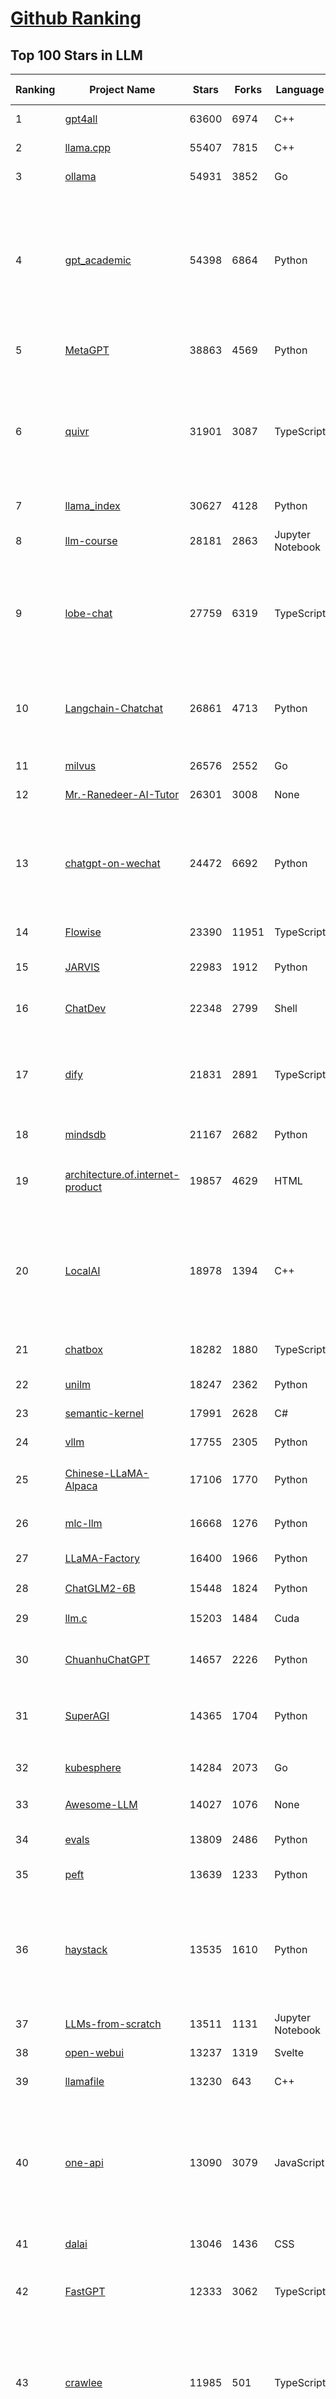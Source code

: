 [Github Ranking](../README.md)
==========

## Top 100 Stars in LLM

| Ranking | Project Name | Stars | Forks | Language | Open Issues | Description | Last Commit |
| ------- | ------------ | ----- | ----- | -------- | ----------- | ----------- | ----------- |
| 1 | [gpt4all](https://github.com/nomic-ai/gpt4all) | 63600 | 6974 | C++ | 386 | gpt4all: run open-source LLMs anywhere | 2024-04-15T22:02:53Z |
| 2 | [llama.cpp](https://github.com/ggerganov/llama.cpp) | 55407 | 7815 | C++ | 377 | LLM inference in C/C++ | 2024-04-16T02:46:26Z |
| 3 | [ollama](https://github.com/ollama/ollama) | 54931 | 3852 | Go | 604 | Get up and running with Llama 2, Mistral, Gemma, and other large language models. | 2024-04-16T03:05:28Z |
| 4 | [gpt_academic](https://github.com/binary-husky/gpt_academic) | 54398 | 6864 | Python | 232 | 为GPT/GLM等LLM大语言模型提供实用化交互接口，特别优化论文阅读/润色/写作体验，模块化设计，支持自定义快捷按钮&函数插件，支持Python和C++等项目剖析&自译解功能，PDF/LaTex论文翻译&总结功能，支持并行问询多种LLM模型，支持chatglm3等本地模型。接入通义千问, deepseekcoder, 讯飞星火, 文心一言, llama2, rwkv, claude2, moss等。 | 2024-04-16T03:11:22Z |
| 5 | [MetaGPT](https://github.com/geekan/MetaGPT) | 38863 | 4569 | Python | 211 | 🌟 The Multi-Agent Framework: First AI Software Company, Towards Natural Language Programming | 2024-04-16T03:14:15Z |
| 6 | [quivr](https://github.com/QuivrHQ/quivr) | 31901 | 3087 | TypeScript | 101 | Your GenAI Second Brain 🧠  A personal productivity assistant (RAG) ⚡️🤖 Chat with your docs (PDF, CSV, ...)  & apps using Langchain, GPT 3.5 / 4 turbo, Private, Anthropic, VertexAI, Ollama, LLMs, Groq  that you can share with users !  Local & Private alternative to OpenAI GPTs & ChatGPT powered by retrieval-augmented generation. | 2024-04-15T21:21:39Z |
| 7 | [llama_index](https://github.com/run-llama/llama_index) | 30627 | 4128 | Python | 616 | LlamaIndex is a data framework for your LLM applications | 2024-04-16T03:13:04Z |
| 8 | [llm-course](https://github.com/mlabonne/llm-course) | 28181 | 2863 | Jupyter Notebook | 26 | Course to get into Large Language Models (LLMs) with roadmaps and Colab notebooks. | 2024-04-12T23:03:41Z |
| 9 | [lobe-chat](https://github.com/lobehub/lobe-chat) | 27759 | 6319 | TypeScript | 271 | 🤯 Lobe Chat - an open-source, modern-design LLMs/AI chat framework. Supports Multi AI Providers( OpenAI / Claude 3 / Gemini / Perplexity / Bedrock / Azure / Mistral / Ollama ), Multi-Modals (Vision/TTS) and plugin system. One-click FREE deployment of your private ChatGPT chat application. | 2024-04-16T02:56:19Z |
| 10 | [Langchain-Chatchat](https://github.com/chatchat-space/Langchain-Chatchat) | 26861 | 4713 | Python | 337 | Langchain-Chatchat（原Langchain-ChatGLM）基于 Langchain 与 ChatGLM 等语言模型的本地知识库问答 \| Langchain-Chatchat (formerly langchain-ChatGLM), local knowledge based LLM (like ChatGLM) QA app with langchain  | 2024-04-16T03:16:56Z |
| 11 | [milvus](https://github.com/milvus-io/milvus) | 26576 | 2552 | Go | 564 | A cloud-native vector database, storage for next generation AI applications | 2024-04-16T03:19:25Z |
| 12 | [Mr.-Ranedeer-AI-Tutor](https://github.com/JushBJJ/Mr.-Ranedeer-AI-Tutor) | 26301 | 3008 | None | 11 | A GPT-4 AI Tutor Prompt for customizable personalized learning experiences. | 2024-03-25T13:06:55Z |
| 13 | [chatgpt-on-wechat](https://github.com/zhayujie/chatgpt-on-wechat) | 24472 | 6692 | Python | 367 | 基于大模型搭建的聊天机器人，同时支持 企业微信、微信 公众号、飞书、钉钉 等接入，可选择GPT3.5/GPT4.0/Claude/文心一言/讯飞星火/通义千问/Gemini/GLM-4/Claude/LinkAI，能处理文本、语音和图片，访问操作系统和互联网，支持基于自有知识库进行定制企业智能客服。 | 2024-04-15T07:13:52Z |
| 14 | [Flowise](https://github.com/FlowiseAI/Flowise) | 23390 | 11951 | TypeScript | 283 | Drag & drop UI to build your customized LLM flow | 2024-04-16T01:57:23Z |
| 15 | [JARVIS](https://github.com/microsoft/JARVIS) | 22983 | 1912 | Python | 73 | JARVIS, a system to connect LLMs with ML community. Paper: https://arxiv.org/pdf/2303.17580.pdf | 2024-04-07T04:14:59Z |
| 16 | [ChatDev](https://github.com/OpenBMB/ChatDev) | 22348 | 2799 | Shell | 25 | Create Customized Software using Natural Language Idea (through LLM-powered Multi-Agent Collaboration) | 2024-03-22T16:55:10Z |
| 17 | [dify](https://github.com/langgenius/dify) | 21831 | 2891 | TypeScript | 102 | Dify is an open-source LLM app development platform. Dify's intuitive interface combines AI workflow, RAG pipeline, agent capabilities, model management, observability features and more, letting you quickly go from prototype to production. | 2024-04-16T02:56:14Z |
| 18 | [mindsdb](https://github.com/mindsdb/mindsdb) | 21167 | 2682 | Python | 365 | The platform for customizing AI from enterprise data | 2024-04-16T02:43:05Z |
| 19 | [architecture.of.internet-product](https://github.com/davideuler/architecture.of.internet-product) | 19857 | 4629 | HTML | 3 | 互联网公司技术架构，微信/淘宝/微博/腾讯/阿里/美团点评/百度/OpenAI/Google/Facebook/Amazon/eBay的架构，欢迎PR补充 | 2024-02-17T12:02:24Z |
| 20 | [LocalAI](https://github.com/mudler/LocalAI) | 18978 | 1394 | C++ | 238 | :robot: The free, Open Source OpenAI alternative. Self-hosted, community-driven and local-first. Drop-in replacement for OpenAI running on consumer-grade hardware. No GPU required. Runs gguf, transformers, diffusers and many more models architectures. It allows to generate Text, Audio, Video, Images. Also with voice cloning capabilities. | 2024-04-16T01:46:36Z |
| 21 | [chatbox](https://github.com/Bin-Huang/chatbox) | 18282 | 1880 | TypeScript | 212 | Chatbox is a desktop client for ChatGPT, Claude and other LLMs, available on Windows, Mac, Linux | 2024-04-14T14:16:46Z |
| 22 | [unilm](https://github.com/microsoft/unilm) | 18247 | 2362 | Python | 517 | Large-scale Self-supervised Pre-training Across Tasks, Languages, and Modalities | 2024-04-12T04:16:16Z |
| 23 | [semantic-kernel](https://github.com/microsoft/semantic-kernel) | 17991 | 2628 | C# | 402 | Integrate cutting-edge LLM technology quickly and easily into your apps | 2024-04-16T01:00:14Z |
| 24 | [vllm](https://github.com/vllm-project/vllm) | 17755 | 2305 | Python | 649 | A high-throughput and memory-efficient inference and serving engine for LLMs | 2024-04-16T03:21:04Z |
| 25 | [Chinese-LLaMA-Alpaca](https://github.com/ymcui/Chinese-LLaMA-Alpaca) | 17106 | 1770 | Python | 1 | 中文LLaMA&Alpaca大语言模型+本地CPU/GPU训练部署 (Chinese LLaMA & Alpaca LLMs) | 2024-03-27T00:53:50Z |
| 26 | [mlc-llm](https://github.com/mlc-ai/mlc-llm) | 16668 | 1276 | Python | 189 | Enable everyone to develop, optimize and deploy AI models natively on everyone's devices. | 2024-04-16T03:08:16Z |
| 27 | [LLaMA-Factory](https://github.com/hiyouga/LLaMA-Factory) | 16400 | 1966 | Python | 60 | Unify Efficient Fine-Tuning of 100+ LLMs | 2024-04-16T02:58:54Z |
| 28 | [ChatGLM2-6B](https://github.com/THUDM/ChatGLM2-6B) | 15448 | 1824 | Python | 421 | ChatGLM2-6B: An Open Bilingual Chat LLM \| 开源双语对话语言模型 | 2024-04-11T03:31:03Z |
| 29 | [llm.c](https://github.com/karpathy/llm.c) | 15203 | 1484 | Cuda | 31 | LLM training in simple, raw C/CUDA | 2024-04-16T02:58:33Z |
| 30 | [ChuanhuChatGPT](https://github.com/GaiZhenbiao/ChuanhuChatGPT) | 14657 | 2226 | Python | 100 | GUI for ChatGPT API and many LLMs. Supports agents, file-based QA, GPT finetuning and query with web search. All with a neat UI. | 2024-04-10T12:11:04Z |
| 31 | [SuperAGI](https://github.com/TransformerOptimus/SuperAGI) | 14365 | 1704 | Python | 125 | <⚡️> SuperAGI - A dev-first open source autonomous AI agent framework. Enabling developers to build, manage & run useful autonomous agents quickly and reliably. | 2024-04-08T04:34:05Z |
| 32 | [kubesphere](https://github.com/kubesphere/kubesphere) | 14284 | 2073 | Go | 455 | The container platform tailored for Kubernetes multi-cloud, datacenter, and edge management ⎈ 🖥 ☁️ | 2024-03-19T02:41:34Z |
| 33 | [Awesome-LLM](https://github.com/Hannibal046/Awesome-LLM) | 14027 | 1076 | None | 0 | Awesome-LLM: a curated list of Large Language Model | 2024-04-15T09:44:04Z |
| 34 | [evals](https://github.com/openai/evals) | 13809 | 2486 | Python | 84 | Evals is a framework for evaluating LLMs and LLM systems, and an open-source registry of benchmarks. | 2024-04-05T04:07:10Z |
| 35 | [peft](https://github.com/huggingface/peft) | 13639 | 1233 | Python | 42 | 🤗 PEFT: State-of-the-art Parameter-Efficient Fine-Tuning. | 2024-04-15T15:53:57Z |
| 36 | [haystack](https://github.com/deepset-ai/haystack) | 13535 | 1610 | Python | 179 | :mag: LLM orchestration framework to build customizable, production-ready LLM applications. Connect components (models, vector DBs, file converters) to pipelines or agents that can interact with your data. With advanced retrieval methods, it's best suited for building RAG, question answering, semantic search or conversational agent chatbots. | 2024-04-13T03:39:02Z |
| 37 | [LLMs-from-scratch](https://github.com/rasbt/LLMs-from-scratch) | 13511 | 1131 | Jupyter Notebook | 0 | Implementing a ChatGPT-like LLM from scratch, step by step | 2024-04-16T02:05:04Z |
| 38 | [open-webui](https://github.com/open-webui/open-webui) | 13237 | 1319 | Svelte | 96 | User-friendly WebUI for LLMs (Formerly Ollama WebUI) | 2024-04-15T00:19:18Z |
| 39 | [llamafile](https://github.com/Mozilla-Ocho/llamafile) | 13230 | 643 | C++ | 55 | Distribute and run LLMs with a single file. | 2024-04-13T04:13:09Z |
| 40 | [one-api](https://github.com/songquanpeng/one-api) | 13090 | 3079 | JavaScript | 437 | OpenAI 接口管理 & 分发系统，支持 Azure、Anthropic Claude、Google PaLM 2 & Gemini、智谱 ChatGLM、百度文心一言、讯飞星火认知、阿里通义千问、360 智脑以及腾讯混元，可用于二次分发管理 key，仅单可执行文件，已打包好 Docker 镜像，一键部署，开箱即用. OpenAI key management & redistribution system, using a single API for all LLMs, and features an English UI. | 2024-04-15T15:09:41Z |
| 41 | [dalai](https://github.com/cocktailpeanut/dalai) | 13046 | 1436 | CSS | 295 | The simplest way to run LLaMA on your local machine | 2023-11-29T19:27:33Z |
| 42 | [FastGPT](https://github.com/labring/FastGPT) | 12333 | 3062 | TypeScript | 117 | FastGPT is a knowledge-based platform built on the LLM, offers out-of-the-box data processing and model invocation capabilities, allows for workflow orchestration through Flow visualization! | 2024-04-15T08:50:11Z |
| 43 | [crawlee](https://github.com/apify/crawlee) | 11985 | 501 | TypeScript | 101 | Crawlee—A web scraping and browser automation library for Node.js to build reliable crawlers. In JavaScript and TypeScript. Extract data for AI, LLMs, RAG, or GPTs. Download HTML, PDF, JPG, PNG, and other files from websites. Works with Puppeteer, Playwright, Cheerio, JSDOM, and raw HTTP. Both headful and headless mode. With proxy rotation. | 2024-04-16T02:02:09Z |
| 44 | [botpress](https://github.com/botpress/botpress) | 11911 | 1638 | TypeScript | 7 | The open-source hub to build & deploy GPT/LLM Agents ⚡️ | 2024-04-15T23:17:19Z |
| 45 | [ChatGLM3](https://github.com/THUDM/ChatGLM3) | 11782 | 1342 | Python | 11 | ChatGLM3 series: Open Bilingual Chat LLMs \| 开源双语对话语言模型 | 2024-04-14T06:29:22Z |
| 46 | [RWKV-LM](https://github.com/BlinkDL/RWKV-LM) | 11564 | 795 | Python | 57 | RWKV is an RNN with transformer-level LLM performance. It can be directly trained like a GPT (parallelizable). So it's combining the best of RNN and transformer - great performance, fast inference, saves VRAM, fast training, "infinite" ctx_len, and free sentence embedding. | 2024-04-08T20:54:35Z |
| 47 | [PaddleNLP](https://github.com/PaddlePaddle/PaddleNLP) | 11354 | 2799 | Python | 592 | 👑 Easy-to-use and powerful NLP and LLM library with 🤗 Awesome model zoo, supporting wide-range of NLP tasks from research to industrial applications, including 🗂Text Classification,  🔍 Neural Search, ❓ Question Answering, ℹ️ Information Extraction, 📄 Document Intelligence, 💌 Sentiment Analysis etc. | 2024-04-15T13:15:56Z |
| 48 | [anything-llm](https://github.com/Mintplex-Labs/anything-llm) | 10989 | 1157 | JavaScript | 92 | The all-in-one AI application, tool suite, and API for RAG & Agents for Docker & Desktop. | 2024-04-16T02:24:42Z |
| 49 | [pandas-ai](https://github.com/Sinaptik-AI/pandas-ai) | 10827 | 970 | Python | 214 | Chat with your database (SQL, CSV, pandas, polars, mongodb, noSQL, etc). PandasAI makes data analysis conversational using LLMs (GPT 3.5 / 4, Anthropic, VertexAI) and RAG. | 2024-04-15T19:00:00Z |
| 50 | [DB-GPT](https://github.com/eosphoros-ai/DB-GPT) | 10812 | 1343 | Python | 152 | AI Native Data App Development framework with AWEL(Agentic Workflow Expression Language) and Agents | 2024-04-15T16:03:19Z |
| 51 | [ludwig](https://github.com/ludwig-ai/ludwig) | 10767 | 1162 | Python | 294 | Low-code framework for building custom LLMs, neural networks, and other AI models | 2024-04-15T22:21:39Z |
| 52 | [Qwen](https://github.com/QwenLM/Qwen) | 10624 | 862 | Python | 92 | The official repo of Qwen (通义千问) chat & pretrained large language model proposed by Alibaba Cloud. | 2024-04-09T05:05:16Z |
| 53 | [continue](https://github.com/continuedev/continue) | 10389 | 614 | TypeScript | 171 | ⏩ The easiest way to code with any LLM—Continue is an open-source autopilot for VS Code and JetBrains | 2024-04-16T03:20:18Z |
| 54 | [h2ogpt](https://github.com/h2oai/h2ogpt) | 10315 | 1148 | Python | 224 | Private chat with local GPT with document, images, video, etc. 100% private, Apache 2.0. Supports oLLaMa, Mixtral, llama.cpp, and more. Demo: https://gpt.h2o.ai/ https://codellama.h2o.ai/ | 2024-04-16T02:55:49Z |
| 55 | [llama-gpt](https://github.com/getumbrel/llama-gpt) | 10261 | 646 | TypeScript | 77 | A self-hosted, offline, ChatGPT-like chatbot. Powered by Llama 2. 100% private, with no data leaving your device. New: Code Llama support! | 2023-12-22T14:22:23Z |
| 56 | [open-llms](https://github.com/eugeneyan/open-llms) | 10078 | 604 | None | 0 | 📋 A list of open LLMs available for commercial use. | 2024-03-21T03:33:18Z |
| 57 | [gorilla](https://github.com/ShishirPatil/gorilla) | 9908 | 741 | Python | 48 | Gorilla: An API store for LLMs | 2024-04-16T03:12:36Z |
| 58 | [ml-engineering](https://github.com/stas00/ml-engineering) | 9691 | 573 | Python | 0 | Machine Learning Engineering Open Book | 2024-04-12T21:13:01Z |
| 59 | [qlora](https://github.com/artidoro/qlora) | 9335 | 764 | Jupyter Notebook | 182 | QLoRA: Efficient Finetuning of Quantized LLMs | 2023-10-03T12:37:11Z |
| 60 | [Llama-Chinese](https://github.com/LlamaFamily/Llama-Chinese) | 9236 | 861 | Python | 157 | Llama中文社区，最好的中文Llama大模型，完全开源可商用 | 2024-04-14T08:19:33Z |
| 61 | [MoneyPrinterTurbo](https://github.com/harry0703/MoneyPrinterTurbo) | 9144 | 1406 | Python | 12 | 利用AI大模型，一键生成高清短视频 Generate short videos with one click using AI LLM. | 2024-04-16T01:48:28Z |
| 62 | [llm-cookbook](https://github.com/datawhalechina/llm-cookbook) | 9037 | 1079 | Jupyter Notebook | 3 | 面向开发者的 LLM 入门教程，吴恩达大模型系列课程中文版 | 2024-04-14T22:29:33Z |
| 63 | [web-llm](https://github.com/mlc-ai/web-llm) | 8980 | 541 | TypeScript | 79 | Bringing large-language models and chat to web browsers. Everything runs inside the browser with no server support. | 2024-04-15T16:41:05Z |
| 64 | [OpenLLM](https://github.com/bentoml/OpenLLM) | 8670 | 543 | Python | 80 | Run any open-source LLMs, such as Llama 2, Mistral, as OpenAI compatible API endpoint, locally and in the cloud. | 2024-04-15T16:57:00Z |
| 65 | [WizardLM](https://github.com/nlpxucan/WizardLM) | 8628 | 641 | Python | 154 | LLMs build upon Evol Insturct: WizardLM, WizardCoder, WizardMath | 2024-04-16T00:10:45Z |
| 66 | [petals](https://github.com/bigscience-workshop/petals) | 8624 | 460 | Python | 74 | 🌸 Run LLMs at home, BitTorrent-style. Fine-tuning and inference up to 10x faster than offloading | 2024-04-15T21:03:06Z |
| 67 | [mistral-src](https://github.com/mistralai/mistral-src) | 8570 | 737 | Jupyter Notebook | 87 | Reference implementation of Mistral AI 7B v0.1 model. | 2024-03-18T07:45:12Z |
| 68 | [plandex](https://github.com/plandex-ai/plandex) | 8552 | 658 | Go | 18 | An AI coding engine for complex tasks | 2024-04-14T20:52:46Z |
| 69 | [LLMSurvey](https://github.com/RUCAIBox/LLMSurvey) | 8531 | 651 | Python | 15 | The official GitHub page for the survey paper "A Survey of Large Language Models". | 2024-01-10T01:24:56Z |
| 70 | [MemGPT](https://github.com/cpacker/MemGPT) | 8510 | 941 | Python | 178 | Building persistent LLM agents with long-term memory 📚🦙 | 2024-04-15T22:15:03Z |
| 71 | [Self-Hosting-Guide](https://github.com/mikeroyal/Self-Hosting-Guide) | 8489 | 433 | Dockerfile | 4 | Self-Hosting Guide. Learn all about  locally hosting (on premises & private web servers) and managing software applications by yourself or your organization. Including Cloud, LLMs, WireGuard, Automation, Home Assistant, and Networking. | 2024-02-18T18:45:21Z |
| 72 | [LLMsPracticalGuide](https://github.com/Mooler0410/LLMsPracticalGuide) | 8453 | 635 | None | 9 | A curated list of practical guide resources of LLMs (LLMs Tree, Examples, Papers) | 2024-01-10T01:39:27Z |
| 73 | [embedchain](https://github.com/embedchain/embedchain) | 8405 | 1041 | Python | 149 | Personalizing LLM Responses | 2024-04-11T22:00:56Z |
| 74 | [nebuly](https://github.com/nebuly-ai/nebuly) | 8370 | 651 | Python | 98 | The user analytics platform for LLMs | 2023-10-28T10:19:07Z |
| 75 | [llama-recipes](https://github.com/meta-llama/llama-recipes) | 8231 | 1169 | Jupyter Notebook | 126 | Scripts for fine-tuning Llama2 with composable FSDP & PEFT methods to cover single/multi-node GPUs. Supports default & custom datasets for applications such as summarization & question answering. Supporting a number of candid inference solutions such as HF TGI, VLLM for local or cloud deployment.Demo apps to showcase Llama2 for WhatsApp & Messenger | 2024-04-15T20:42:10Z |
| 76 | [shell_gpt](https://github.com/TheR1D/shell_gpt) | 8206 | 643 | Python | 34 | A command-line productivity tool powered by AI large language models like GPT-4, will help you accomplish your tasks faster and more efficiently. | 2024-04-15T13:55:49Z |
| 77 | [Awesome-Chinese-LLM](https://github.com/HqWu-HITCS/Awesome-Chinese-LLM) | 8096 | 737 | None | 0 | 整理开源的中文大语言模型，以规模较小、可私有化部署、训练成本较低的模型为主，包括底座模型，垂直领域微调及应用，数据集与教程等。 | 2024-04-10T01:45:39Z |
| 78 | [promptflow](https://github.com/microsoft/promptflow) | 7976 | 654 | Python | 70 | Build high-quality LLM apps - from prototyping, testing to production deployment and monitoring. | 2024-04-16T03:20:26Z |
| 79 | [litellm](https://github.com/BerriAI/litellm) | 7900 | 852 | Python | 440 | Call all LLM APIs using the OpenAI format. Use Bedrock, Azure, OpenAI, Cohere, Anthropic, Ollama, Sagemaker, HuggingFace, Replicate (100+ LLMs) | 2024-04-16T02:07:45Z |
| 80 | [minbpe](https://github.com/karpathy/minbpe) | 7881 | 685 | Python | 18 | Minimal, clean code for the Byte Pair Encoding (BPE) algorithm commonly used in LLM tokenization. | 2024-04-07T21:51:11Z |
| 81 | [TypeChat](https://github.com/microsoft/TypeChat) | 7755 | 364 | TypeScript | 52 | TypeChat is a library that makes it easy to build natural language interfaces using types. | 2024-04-11T16:41:56Z |
| 82 | [deeplake](https://github.com/activeloopai/deeplake) | 7678 | 586 | Python | 53 | Database for AI. Store Vectors, Images, Texts, Videos, etc. Use with LLMs/LangChain. Store, query, version, & visualize any AI data. Stream data in real-time to PyTorch/TensorFlow. https://activeloop.ai | 2024-04-13T14:40:06Z |
| 83 | [ai](https://github.com/vercel/ai) | 7601 | 979 | TypeScript | 142 | Build AI-powered applications with React, Svelte, Vue, and Solid | 2024-04-15T22:08:24Z |
| 84 | [XAgent](https://github.com/OpenBMB/XAgent) | 7437 | 746 | Python | 35 | An Autonomous LLM Agent for Complex Task Solving | 2024-04-06T15:38:48Z |
| 85 | [activepieces](https://github.com/activepieces/activepieces) | 7087 | 765 | TypeScript | 126 | Your friendliest open source all-in-one automation tool ✨ Workflow automation tool 100+ integration / Enterprise automation tool / Zapier Alternative | 2024-04-16T01:52:59Z |
| 86 | [FreeAskInternet](https://github.com/nashsu/FreeAskInternet) | 7018 | 744 | Python | 43 | FreeAskInternet is a completely free, PRIVATE and LOCALLY running search aggregator & answer generate using MULTI LLMs, without GPU needed. The user can ask a question and the system will  make a multi engine search and combine the search result to LLM and generate the answer based on search results. It's all FREE to use.  | 2024-04-13T15:09:44Z |
| 87 | [burn](https://github.com/tracel-ai/burn) | 6934 | 307 | Rust | 165 | Burn is a new comprehensive dynamic Deep Learning Framework built using Rust with extreme flexibility, compute efficiency and portability as its primary goals. | 2024-04-15T22:10:31Z |
| 88 | [txtai](https://github.com/neuml/txtai) | 6922 | 491 | Python | 15 | 💡 All-in-one open-source embeddings database for semantic search, LLM orchestration and language model workflows | 2024-03-30T13:00:37Z |
| 89 | [PowerInfer](https://github.com/SJTU-IPADS/PowerInfer) | 6900 | 362 | C++ | 69 | High-speed Large Language Model Serving on PCs with Consumer-grade GPUs | 2024-04-12T01:57:49Z |
| 90 | [search_with_lepton](https://github.com/leptonai/search_with_lepton) | 6876 | 829 | TypeScript | 25 | Building a quick conversation-based search demo with Lepton AI. | 2024-03-19T14:15:18Z |
| 91 | [Chinese-LLaMA-Alpaca-2](https://github.com/ymcui/Chinese-LLaMA-Alpaca-2) | 6731 | 545 | Python | 13 | 中文LLaMA-2 & Alpaca-2大模型二期项目 + 64K超长上下文模型 (Chinese LLaMA-2 & Alpaca-2 LLMs with 64K long context models) | 2024-03-27T00:54:02Z |
| 92 | [awesome-langchain](https://github.com/kyrolabs/awesome-langchain) | 6606 | 448 | None | 0 | 😎 Awesome list of tools and projects with the awesome LangChain framework | 2024-04-14T08:18:28Z |
| 93 | [BentoML](https://github.com/bentoml/BentoML) | 6511 | 734 | Python | 207 | The most flexible way to serve AI/ML models in production - Build Model Inference Service, LLM APIs, Inference Graph/Pipelines, Compound AI systems, Multi-Modal, RAG as a Service, and more! | 2024-04-16T00:09:19Z |
| 94 | [litgpt](https://github.com/Lightning-AI/litgpt) | 6420 | 684 | Python | 139 | Pretrain, finetune, deploy 20+ LLMs on your own data. Uses state-of-the-art techniques: flash attention, FSDP, 4-bit, LoRA, and more. | 2024-04-16T03:02:10Z |
| 95 | [GPTCache](https://github.com/zilliztech/GPTCache) | 6384 | 450 | Python | 54 | Semantic cache for LLMs. Fully integrated with LangChain and llama_index.  | 2024-04-08T07:32:01Z |
| 96 | [TensorRT-LLM](https://github.com/NVIDIA/TensorRT-LLM) | 6375 | 640 | C++ | 475 | TensorRT-LLM provides users with an easy-to-use Python API to define Large Language Models (LLMs) and build TensorRT engines that contain state-of-the-art optimizations to perform inference efficiently on NVIDIA GPUs. TensorRT-LLM also contains components to create Python and C++ runtimes that execute those TensorRT engines. | 2024-04-12T11:49:31Z |
| 97 | [PentestGPT](https://github.com/GreyDGL/PentestGPT) | 6312 | 755 | Python | 19 | A GPT-empowered penetration testing tool | 2024-04-13T16:16:14Z |
| 98 | [vanna](https://github.com/vanna-ai/vanna) | 6303 | 416 | Python | 55 | 🤖 Chat with your SQL database 📊. Accurate Text-to-SQL Generation via LLMs using RAG 🔄. | 2024-04-15T15:30:50Z |
| 99 | [DevOpsGPT](https://github.com/kuafuai/DevOpsGPT) | 6278 | 814 | HTML | 16 | Multi agent system for AI-driven software development. Combine LLM with DevOps tools to convert natural language requirements into working software. Supports any development language and extends the existing code. | 2024-03-19T02:41:23Z |
| 100 | [streaming-llm](https://github.com/mit-han-lab/streaming-llm) | 6154 | 348 | Python | 33 | [ICLR 2024] Efficient Streaming Language Models with Attention Sinks | 2024-03-20T05:46:26Z |

